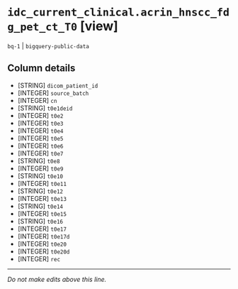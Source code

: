 # `idc_current_clinical.acrin_hnscc_fdg_pet_ct_T0` [view]
`bq-1` | `bigquery-public-data`

## Column details
* [STRING]    `dicom_patient_id`
* [INTEGER]   `source_batch`
* [INTEGER]   `cn`
* [STRING]    `t0e1deid`
* [INTEGER]   `t0e2`
* [INTEGER]   `t0e3`
* [INTEGER]   `t0e4`
* [INTEGER]   `t0e5`
* [INTEGER]   `t0e6`
* [INTEGER]   `t0e7`
* [STRING]    `t0e8`
* [INTEGER]   `t0e9`
* [STRING]    `t0e10`
* [INTEGER]   `t0e11`
* [STRING]    `t0e12`
* [INTEGER]   `t0e13`
* [STRING]    `t0e14`
* [INTEGER]   `t0e15`
* [STRING]    `t0e16`
* [INTEGER]   `t0e17`
* [INTEGER]   `t0e17d`
* [INTEGER]   `t0e20`
* [INTEGER]   `t0e20d`
* [INTEGER]   `rec`

-------------------------------------------------------------------------------
*Do not make edits above this line.*
